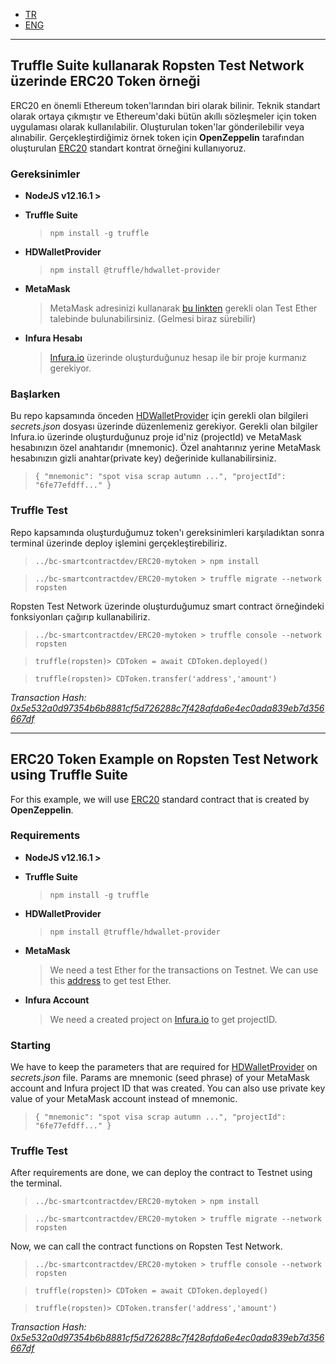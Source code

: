 - [TR](#truffle-suite-kullanarak-ropsten-test-network-üzerinde-erc20-token-örneği)
- [ENG](#erc20-token-example-on-ropsten-test-network-using-truffle-suite)
----------------------------------

## Truffle Suite kullanarak Ropsten Test Network üzerinde ERC20 Token örneği
ERC20 en önemli Ethereum token'larından biri olarak bilinir. Teknik standart olarak ortaya çıkmıştır ve Ethereum'daki bütün akıllı sözleşmeler için token uygulaması olarak kullanılabilir. Oluşturulan token'lar gönderilebilir veya alınabilir. Gerçekleştirdiğimiz örnek token için **OpenZeppelin** tarafından oluşturulan <a href="https://github.com/OpenZeppelin/openzeppelin-contracts/blob/v3.0.0/contracts/token/ERC20/ERC20.sol" target="_blank">ERC20</a> standart kontrat örneğini kullanıyoruz. 

### Gereksinimler
- **NodeJS v12.16.1 >**

- **Truffle Suite**
    > `npm install -g truffle`

- **HDWalletProvider**
    > `npm install @truffle/hdwallet-provider`

- **MetaMask**
    > MetaMask adresinizi kullanarak <a href="https://faucet.ropsten.be/" target="_blank">bu linkten</a> gerekli olan Test Ether talebinde bulunabilirsiniz. (Gelmesi biraz sürebilir)

- **Infura Hesabı**
    > <a href="https://infura.io/" target="_blank">Infura.io</a> üzerinde oluşturduğunuz hesap ile bir proje kurmanız gerekiyor.
    
### Başlarken
Bu repo kapsamında önceden <a href="https://github.com/trufflesuite/truffle/tree/master/packages/hdwallet-provider" target="_blank">HDWalletProvider</a> için gerekli olan bilgileri *secrets.json* dosyası üzerinde düzenlemeniz gerekiyor. Gerekli olan bilgiler Infura.io üzerinde oluşturduğunuz proje id'niz (projectId) ve MetaMask hesabınızın özel anahtarıdır (mnemonic). Özel anahtarınız yerine MetaMask hesabınızın gizli anahtar(private key) değerinide kullanabilirsiniz.
  > `{
    "mnemonic": "spot visa scrap autumn ...",
    "projectId": "6fe77efdff..."
    }`
    
### Truffle Test
Repo kapsamında oluşturduğumuz token'ı gereksinimleri karşıladıktan sonra terminal üzerinde deploy işlemini gerçekleştirebiliriz.
> `../bc-smartcontractdev/ERC20-mytoken > npm install`

> `../bc-smartcontractdev/ERC20-mytoken > truffle migrate --network ropsten`

Ropsten Test Network üzerinde oluşturduğumuz smart contract örneğindeki fonksiyonları çağırıp kullanabiliriz.
> `../bc-smartcontractdev/ERC20-mytoken > truffle console --network ropsten`

> `truffle(ropsten)> CDToken = await CDToken.deployed()`

> `truffle(ropsten)> CDToken.transfer('address','amount')`

*Transaction Hash: <a href="https://ropsten.etherscan.io/tx/0x5e532a0d97354b6b8881cf5d726288c7f428afda6e4ec0ada839eb7d356667df" target="_blank" >0x5e532a0d97354b6b8881cf5d726288c7f428afda6e4ec0ada839eb7d356667df</a>*

----------------------------------

## ERC20 Token Example on Ropsten Test Network using Truffle Suite
For this example, we will use <a href="https://github.com/OpenZeppelin/openzeppelin-contracts/blob/v3.0.0/contracts/token/ERC20/ERC20.sol" target="_blank">ERC20</a> standard contract that is created by **OpenZeppelin**. 

### Requirements
- **NodeJS v12.16.1 >**

- **Truffle Suite**
    > `npm install -g truffle`

- **HDWalletProvider**
    > `npm install @truffle/hdwallet-provider`

- **MetaMask**
    > We need a test Ether for the transactions on Testnet. We can use this <a href="https://faucet.ropsten.be/" target="_blank">address</a> to get test Ether.

- **Infura Account**
    > We need a created project on <a href="https://infura.io/" target="_blank">Infura.io</a> to get projectID.
    
### Starting
We have to keep the parameters that are required for <a href="https://github.com/trufflesuite/truffle/tree/master/packages/hdwallet-provider" target="_blank">HDWalletProvider</a> on *secrets.json* file. Params are mnemonic (seed phrase) of your MetaMask account and Infura project ID that was created.
You can also use private key value of your MetaMask account instead of mnemonic.
  > `{
    "mnemonic": "spot visa scrap autumn ...",
    "projectId": "6fe77efdff..."
    }`
    
### Truffle Test
After requirements are done, we can deploy the contract to Testnet using the terminal.
> `../bc-smartcontractdev/ERC20-mytoken > npm install`

> `../bc-smartcontractdev/ERC20-mytoken > truffle migrate --network ropsten`

Now, we can call the contract functions on Ropsten Test Network.
> `../bc-smartcontractdev/ERC20-mytoken > truffle console --network ropsten`

> `truffle(ropsten)> CDToken = await CDToken.deployed()`

> `truffle(ropsten)> CDToken.transfer('address','amount')`

*Transaction Hash: <a href="https://ropsten.etherscan.io/tx/0x5e532a0d97354b6b8881cf5d726288c7f428afda6e4ec0ada839eb7d356667df" target="_blank" >0x5e532a0d97354b6b8881cf5d726288c7f428afda6e4ec0ada839eb7d356667df</a>*
